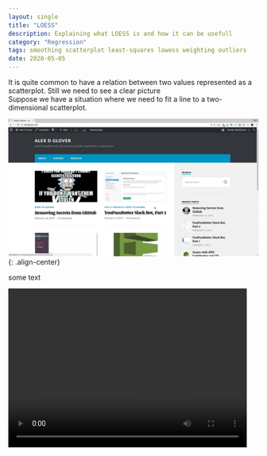 ```yaml
---
layout: single
title: "LOESS"
description: Explaining what LOESS is and how it can be usefull
category: "Regression"
tags: smoothing scatterplot least-squares lowess weighting outliers
date: 2020-05-05
---
```


It is quite common to have a relation between two values represented as a scatterplot. Still we need to see a clear picture  
Suppose we have a situation where we need to fit a line to a two-dimensional scatterplot. 

![](/assets/images/regression/feature-image-demo.gif){: .align-center}

some text 

<video width="480" height="320" controls="controls">
  <source src="/assets/images/regression/movie.mp4" type="video/mp4">
</video>